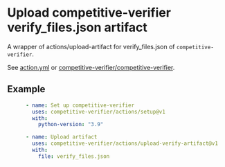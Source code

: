 # Upload competitive-verifier verify_files.json artifact
A wrapper of actions/upload-artifact for verify_files.json of `competitive-verifier`.

See [action.yml](action.yml) or [competitive-verifier/competitive-verifier](https://github.com/competitive-verifier/competitive-verifier).

## Example

```yml
      - name: Set up competitive-verifier
        uses: competitive-verifier/actions/setup@v1
        with:
          python-version: "3.9"

      - name: Upload artifact
        uses: competitive-verifier/actions/upload-verify-artifact@v1
        with:
          file: verify_files.json
```